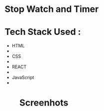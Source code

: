 # Stop Watch and Timer

# Tech Stack Used : 
<ul>
  <li>HTML<li>
  <li>CSS<li>
  <li>REACT<li>
  <li>JavaScript<li>
<ul>
  
# Screenhots
